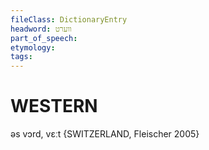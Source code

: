 ```yaml
---
fileClass: DictionaryEntry
headword: ווערט
part_of_speech: 
etymology: 
tags: 
---
```


WESTERN
========

əs vɔrd, vɛːt {SWITZERLAND, Fleischer 2005}